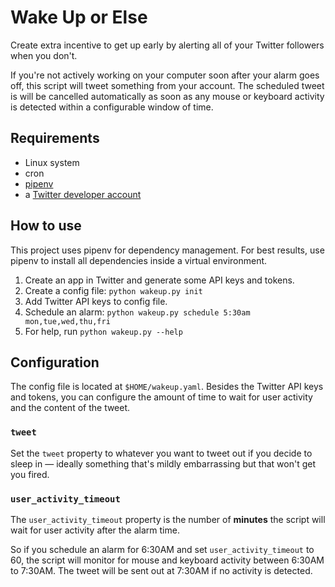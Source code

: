 # Wake Up or Else
Create extra incentive to get up early by alerting all of your Twitter followers when you don't.

If you're not actively working on your computer soon after your alarm goes off, 
this script will tweet something from your account. 
The scheduled tweet is will be cancelled automatically as soon as any mouse 
or keyboard activity is detected within a configurable window of time.

## Requirements
- Linux system
- cron
- [pipenv](https://docs.pipenv.org)
- a [Twitter developer account](https://developer.twitter.com)

## How to use

This project uses pipenv for dependency management. 
For best results, use pipenv to install all dependencies inside a virtual environment.

1. Create an app in Twitter and generate some API keys and tokens.
2. Create a config file: `python wakeup.py init`
3. Add Twitter API keys to config file.
4. Schedule an alarm: `python wakeup.py schedule 5:30am mon,tue,wed,thu,fri`
5. For help, run `python wakeup.py --help`

## Configuration

The config file is located at `$HOME/wakeup.yaml`.
Besides the Twitter API keys and tokens, 
you can configure the amount of time to wait for user activity 
and the content of the tweet.


### `tweet`
Set the `tweet` property to whatever you want to tweet out if you decide to sleep in
&mdash; ideally something that's mildly embarrassing but that won't get you fired.

### `user_activity_timeout`
The `user_activity_timeout` property is the number of **minutes** 
the script will wait for user activity after the alarm time.

So if you schedule an alarm for 6:30AM and set `user_activity_timeout` to 60, the script will
monitor for mouse and keyboard activity between 6:30AM to 7:30AM. 
The tweet will be sent out at 7:30AM if no activity is detected. 

